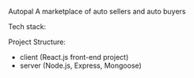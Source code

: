 Autopal
A marketplace of auto sellers and auto buyers

Tech stack:

Project Structure:
  - client (React.js front-end project)
  - server (Node.js, Express, Mongoose)